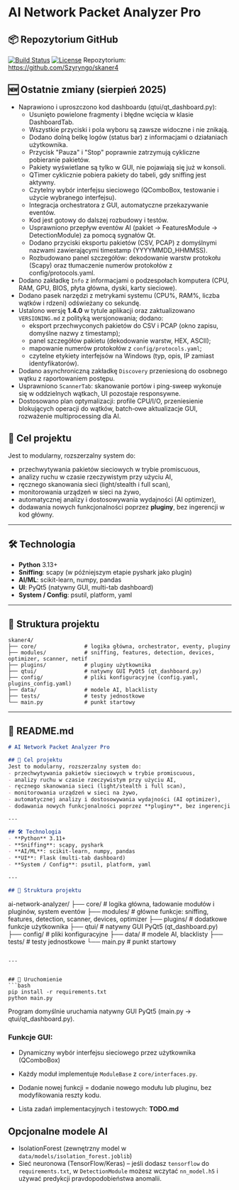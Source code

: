 # AI Network Packet Analyzer Pro

## 📦 Repozytorium GitHub
[![Build Status](https://github.com/Szyryngo/skaner4/actions/workflows/python-app.yml/badge.svg)](https://github.com/Szyryngo/skaner4/actions)
[![License](https://img.shields.io/badge/license-MIT-blue.svg)](LICENSE)
Repozytorium: https://github.com/Szyryngo/skaner4

## 🆕 Ostatnie zmiany (sierpień 2025)
- Naprawiono i uproszczono kod dashboardu (qtui/qt_dashboard.py):
	- Usunięto powielone fragmenty i błędne wcięcia w klasie DashboardTab.
	- Wszystkie przyciski i pola wyboru są zawsze widoczne i nie znikają.
	- Dodano dolną belkę logów (status bar) z informacjami o działaniach użytkownika.
	- Przycisk "Pauza" i "Stop" poprawnie zatrzymują cykliczne pobieranie pakietów.
	- Pakiety wyświetlane są tylko w GUI, nie pojawiają się już w konsoli.
	- QTimer cyklicznie pobiera pakiety do tabeli, gdy sniffing jest aktywny.
	- Czytelny wybór interfejsu sieciowego (QComboBox, testowanie i użycie wybranego interfejsu).
	- Integracja orchestratora z GUI, automatyczne przekazywanie eventów.
	- Kod jest gotowy do dalszej rozbudowy i testów.
	 - Usprawniono przepływ eventów AI (pakiet → FeaturesModule → DetectionModule) za pomocą sygnałów Qt.
	 - Dodano przyciski eksportu pakietów (CSV, PCAP) z domyślnymi nazwami zawierającymi timestamp (YYYYMMDD_HHMMSS).
 	- Rozbudowano panel szczegółów: dekodowanie warstw protokołu (Scapy) oraz tłumaczenie numerów protokołów z config/protocols.yaml.
 - Dodano zakładkę `Info` z informacjami o podzespołach komputera (CPU, RAM, GPU, BIOS, płyta główna, dyski, karty sieciowe).
 - Dodano pasek narzędzi z metrykami systemu (CPU%, RAM%, liczba wątków i rdzeni) odświeżany co sekundę.
- Ustalono wersję **1.4.0** w tytule aplikacji oraz zaktualizowano `VERSIONING.md` z polityką wersjonowania; dodano:
	 - eksport przechwyconych pakietów do CSV i PCAP (okno zapisu, domyślne nazwy z timestamp);
	 - panel szczegółów pakietu (dekodowanie warstw, HEX, ASCII);
	 - mapowanie numerów protokołów z `config/protocols.yaml`;
	 - czytelne etykiety interfejsów na Windows (typ, opis, IP zamiast identyfikatorów).  
 - Dodano asynchroniczną zakładkę `Discovery` przeniesioną do osobnego wątku z raportowaniem postępu.
 - Usprawniono `ScannerTab`: skanowanie portów i ping-sweep wykonuje się w oddzielnych wątkach, UI pozostaje responsywne.
 - Dostosowano plan optymalizacji: profile CPU/I/O, przeniesienie blokujących operacji do wątków, batch‐owe aktualizacje GUI, rozważenie multiprocessing dla AI.

## 📌 Cel projektu
Jest to modularny, rozszerzalny system do:
- przechwytywania pakietów sieciowych w trybie promiscuous,
- analizy ruchu w czasie rzeczywistym przy użyciu AI,
- ręcznego skanowania sieci (light/stealth i full scan),
- monitorowania urządzeń w sieci na żywo,
- automatycznej analizy i dostosowywania wydajności (AI optimizer),
- dodawania nowych funkcjonalności poprzez **pluginy**, bez ingerencji w kod główny.

---

## 🛠 Technologia
- **Python** 3.13+
- **Sniffing**: scapy (w późniejszym etapie pyshark jako plugin)
- **AI/ML**: scikit-learn, numpy, pandas
- **UI**: PyQt5 (natywny GUI, multi-tab dashboard)
- **System / Config**: psutil, platform, yaml

---

## 📂 Struktura projektu

```
skaner4/
├── core/               # logika główna, orchestrator, eventy, pluginy
├── modules/            # sniffing, features, detection, devices, optimizer, scanner, netif
├── plugins/            # pluginy użytkownika
├── qtui/               # natywny GUI PyQt5 (qt_dashboard.py)
├── config/             # pliki konfiguracyjne (config.yaml, plugins_config.yaml)
├── data/               # modele AI, blacklisty
├── tests/              # testy jednostkowe
└── main.py             # punkt startowy
```

---

## 📄 README.md
```markdown
# AI Network Packet Analyzer Pro

## 📌 Cel projektu
Jest to modularny, rozszerzalny system do:
- przechwytywania pakietów sieciowych w trybie promiscuous,
- analizy ruchu w czasie rzeczywistym przy użyciu AI,
- ręcznego skanowania sieci (light/stealth i full scan),
- monitorowania urządzeń w sieci na żywo,
- automatycznej analizy i dostosowywania wydajności (AI optimizer),
- dodawania nowych funkcjonalności poprzez **pluginy**, bez ingerencji w kod główny.

---

## 🛠 Technologia
- **Python** 3.11+
- **Sniffing**: scapy, pyshark
- **AI/ML**: scikit-learn, numpy, pandas
- **UI**: Flask (multi-tab dashboard)
- **System / Config**: psutil, platform, yaml

---

## 📂 Struktura projektu
```
ai-network-analyzer/
├── core/               # logika główna, ładowanie modułów i pluginów, system eventów
├── modules/            # główne funkcje: sniffing, features, detection, scanner, devices, optimizer
├── plugins/            # dodatkowe funkcje użytkownika
├── qtui/               # natywny GUI PyQt5 (qt_dashboard.py)
├── config/             # pliki konfiguracyjne
├── data/               # modele AI, blacklisty
├── tests/              # testy jednostkowe
└── main.py             # punkt startowy
```

---


## 🚀 Uruchomienie
```bash
pip install -r requirements.txt
python main.py
```
Program domyślnie uruchamia natywny GUI PyQt5 (main.py → qtui/qt_dashboard.py).

### Funkcje GUI:
- Dynamiczny wybór interfejsu sieciowego przez użytkownika (QComboBox)
- Każdy moduł implementuje `ModuleBase` z `core/interfaces.py`.
- Dodanie nowej funkcji = dodanie nowego modułu lub pluginu, bez modyfikowania reszty kodu.

- Lista zadań implementacyjnych i testowych: **TODO.md**
## Opcjonalne modele AI
- IsolationForest (zewnętrzny model w `data/models/isolation_forest.joblib`)
- Sieć neuronowa (TensorFlow/Keras) – jeśli dodasz `tensorflow` do `requirements.txt`, w `DetectionModule` możesz wczytać `nn_model.h5` i używać predykcji pravdopodobieństwa anomalii.
```
